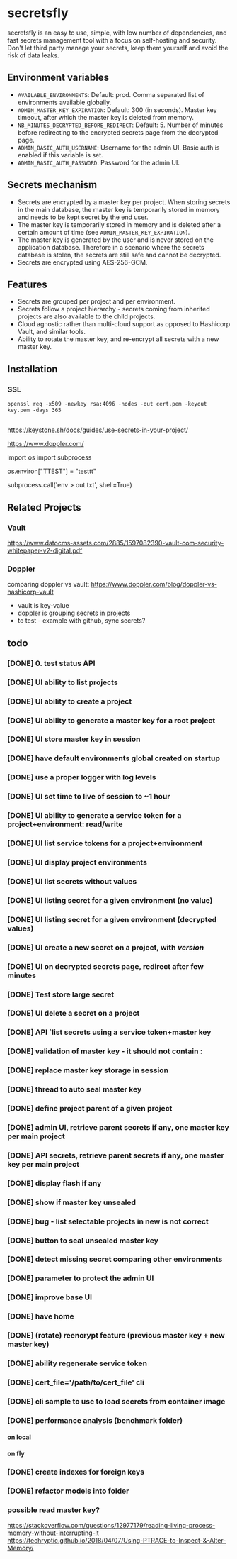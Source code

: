 
# secretsfly

secretsfly is an easy to use, simple, with low number of dependencies, and fast secrets management tool with a focus on self-hosting and security.
Don't let third party manage your secrets, keep them yourself and avoid the risk of data leaks.

## Environment variables

- `AVAILABLE_ENVIRONMENTS`: Default: prod. Comma separated list of environments available globally.
- `ADMIN_MASTER_KEY_EXPIRATION`: Default: 300 (in seconds). Master key timeout, after which the master key is deleted from memory.
- `NB_MINUTES_DECRYPTED_BEFORE_REDIRECT`: Default: 5. Number of minutes before redirecting to the encrypted secrets page from the decrypted page.
- `ADMIN_BASIC_AUTH_USERNAME`: Username for the admin UI. Basic auth is enabled if this variable is set.
- `ADMIN_BASIC_AUTH_PASSWORD`: Password for the admin UI.

## Secrets mechanism

- Secrets are encrypted by a master key per project. When storing secrets in the main database, the master key is temporarily stored in memory and needs to be kept secret by the end user.
- The master key is temporarily stored in memory and is deleted after a certain amount of time (see `ADMIN_MASTER_KEY_EXPIRATION`).
- The master key is generated by the user and is never stored on the application database. Therefore in a scenario where the secrets database is stolen, the secrets are still safe and cannot be decrypted.
- Secrets are encrypted using AES-256-GCM.

## Features

- Secrets are grouped per project and per environment.
- Secrets follow a project hierarchy - secrets coming from inherited projects are also available to the child projects.
- Cloud agnostic rather than multi-cloud support as opposed to Hashicorp Vault, and similar tools.
- Ability to rotate the master key, and re-encrypt all secrets with a new master key.

## Installation

### SSL

```
openssl req -x509 -newkey rsa:4096 -nodes -out cert.pem -keyout key.pem -days 365
```

##

https://keystone.sh/docs/guides/use-secrets-in-your-project/

https://www.doppler.com/

import os
import subprocess

os.environ["TTEST"] = "testtt"

subprocess.call('env > out.txt', shell=True)

## Related Projects

### Vault

https://www.datocms-assets.com/2885/1597082390-vault-com-security-whitepaper-v2-digital.pdf

### Doppler

comparing doppler vs vault:
https://www.doppler.com/blog/doppler-vs-hashicorp-vault

- vault is key-value
- doppler is grouping secrets in projects
- to test - example with github, sync secrets?

## todo

### [DONE] 0. test status API

### [DONE] UI ability to list projects

### [DONE] UI ability to create a project

### [DONE] UI ability to generate a master key for a root project

### [DONE] UI store master key in session

### [DONE] have default environments global created on startup

### [DONE] use a proper logger with log levels

### [DONE] UI set time to live of session to ~1 hour

### [DONE] UI ability to generate a service token for a project+environment: read/write

### [DONE] UI list service tokens for a project+environment

### [DONE] UI display project environments

### [DONE] UI list secrets without values

### [DONE] UI listing secret for a given environment (no value)

### [DONE] UI listing secret for a given environment (decrypted values)

### [DONE] UI create a new secret on a project, with *version*

### [DONE] UI on decrypted secrets page, redirect after few minutes

### [DONE] Test store large secret

### [DONE] UI delete a secret on a project

### [DONE] API `list secrets using a service token+master key

### [DONE] validation of master key - it should not contain :

### [DONE] replace master key storage in session

### [DONE] thread to auto seal master key

### [DONE] define project parent of a given project

### [DONE] admin UI, retrieve parent secrets if any, one master key per main project

### [DONE] API secrets, retrieve parent secrets if any, one master key per main project

### [DONE] display flash if any

### [DONE] show if master key unsealed

### [DONE] bug - list selectable projects in new is not correct

### [DONE] button to seal unsealed master key

### [DONE] detect missing secret comparing other environments

### [DONE] parameter to protect the admin UI

### [DONE] improve base UI

### [DONE] have home

### [DONE] (rotate) reencrypt feature (previous master key + new master key)

### [DONE] ability regenerate service token

### [DONE] cert_file='/path/to/cert_file' cli

### [DONE] cli sample to use to load secrets from container image

### [DONE] performance analysis (benchmark folder)
#### on local
#### on fly

### [DONE] create indexes for foreign keys

### [DONE] refactor models into folder

### possible read master key?

https://stackoverflow.com/questions/12977179/reading-living-process-memory-without-interrupting-it
https://techryptic.github.io/2018/04/07/Using-PTRACE-to-Inspect-&-Alter-Memory/





